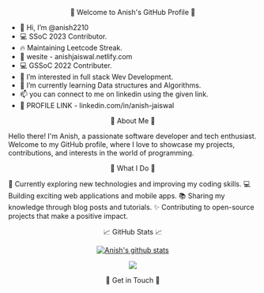 <p align="center">👋 Welcome to Anish's GitHub Profile 👋</p>

- 👋 Hi, I’m @anish2210
- 💻 SSoC 2023 Contributor.
- 🔥 Maintaining Leetcode Streak.
- 🧩 wesite - anishjaiswal.netlify.com
- 💻 GSSoC 2022 Contributer.
- 👀 I’m interested in full stack Wev Development.
- 🌱 I’m currently learning Data structures and Algorithms.
- 📫 you can connect to me on linkedin using the given link.
- 🔗 PROFILE LINK - linkedin.com/in/anish-jaiswal
  
</p>
<p align="center">🚀 About Me 🚀</p>

Hello there! I'm Anish, a passionate software developer and tech enthusiast. Welcome to my GitHub profile, where I love to showcase my projects, contributions, and interests in the world of programming.

<p align="center">💼 What I Do 💼</p>

🌱 Currently exploring new technologies and improving my coding skills.
💻 Building exciting web applications and mobile apps.
📚 Sharing my knowledge through blog posts and tutorials.
✨ Contributing to open-source projects that make a positive impact.

<p align="center">📈 GitHub Stats 📈</p>

<p align="center">
<a href="https://github.com/anish2210/github-readme-stats"><img align="center" src="https://github-readme-stats.vercel.app/api?username=anish2210&show_icons=true&include_all_commits=true&theme=radical" alt="Anish's github stats" /></a>
</p>
<p align="center">
<a href="https://github.com/anish2210/github-readme-stats"><img align="center" src="https://github-readme-stats.vercel.app/api/top-langs/?username=anish2210&layout=compact&theme=radical" /></a>
</p>

<p align="center">📢 Get in Touch 📢</p>

